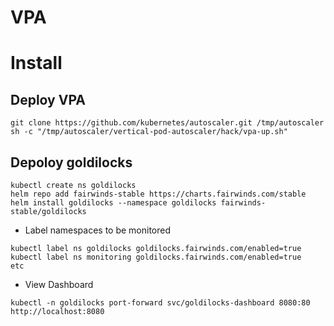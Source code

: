 # VPA

# Install

## Deploy VPA
```
git clone https://github.com/kubernetes/autoscaler.git /tmp/autoscaler
sh -c "/tmp/autoscaler/vertical-pod-autoscaler/hack/vpa-up.sh"
```

## Depoloy goldilocks

```
kubectl create ns goldilocks
helm repo add fairwinds-stable https://charts.fairwinds.com/stable
helm install goldilocks --namespace goldilocks fairwinds-stable/goldilocks
```

- Label namespaces to be monitored

```
kubectl label ns goldilocks goldilocks.fairwinds.com/enabled=true
kubectl label ns monitoring goldilocks.fairwinds.com/enabled=true
etc
```

- View Dashboard

```
kubectl -n goldilocks port-forward svc/goldilocks-dashboard 8080:80
http://localhost:8080
```